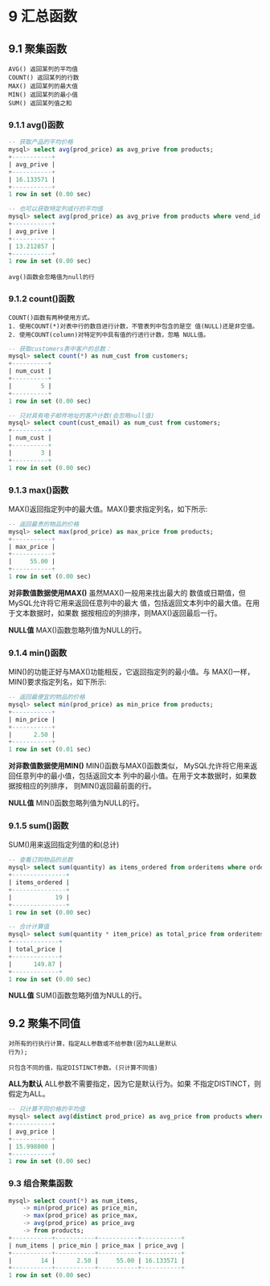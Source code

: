 # 9 汇总函数
## 9.1 聚集函数
```text
AVG() 返回某列的平均值
COUNT() 返回某列的行数
MAX() 返回某列的最大值
MIN() 返回某列的最小值
SUM() 返回某列值之和
```
### 9.1.1 avg()函数
```sql
-- 获取产品的平均价格
mysql> select avg(prod_price) as avg_prive from products;
+-----------+
| avg_prive |
+-----------+
| 16.133571 |
+-----------+
1 row in set (0.00 sec)

-- 也可以获取特定列或行的平均值
mysql> select avg(prod_price) as avg_prive from products where vend_id = 1003;
+-----------+
| avg_prive |
+-----------+
| 13.212857 |
+-----------+
1 row in set (0.00 sec)
```
```text
avg()函数会忽略值为null的行
```
### 9.1.2 count()函数
```text
COUNT()函数有两种使用方式。
1. 使用COUNT(*)对表中行的数目进行计数，不管表列中包含的是空 值(NULL)还是非空值。
2. 使用COUNT(column)对特定列中具有值的行进行计数，忽略 NULL值。
```
```sql
-- 获取customers表中客户的总数：
mysql> select count(*) as num_cust from customers;
+----------+
| num_cust |
+----------+
|        5 |
+----------+
1 row in set (0.00 sec)

-- 只对具有电子邮件地址的客户计数(会忽略null值)
mysql> select count(cust_email) as num_cust from customers;
+----------+
| num_cust |
+----------+
|        3 |
+----------+
1 row in set (0.00 sec)
```
### 9.1.3 max()函数
MAX()返回指定列中的最大值。MAX()要求指定列名，如下所示:
```sql
-- 返回最贵的物品的价格
mysql> select max(prod_price) as max_price from products;
+-----------+
| max_price |
+-----------+
|     55.00 |
+-----------+
1 row in set (0.00 sec)
```
<b>对非数值数据使用MAX()</b> 虽然MAX()一般用来找出最大的 数值或日期值，但MySQL允许将它用来返回任意列中的最大 值，包括返回文本列中的最大值。在用于文本数据时，如果数 据按相应的列排序，则MAX()返回最后一行。
<p></p>
<b>NULL值</b> MAX()函数忽略列值为NULL的行。

### 9.1.4 min()函数
MIN()的功能正好与MAX()功能相反，它返回指定列的最小值。与
MAX()一样，MIN()要求指定列名，如下所示:
```sql
-- 返回最便宜的物品的价格
mysql> select min(prod_price) as min_price from products;
+-----------+
| min_price |
+-----------+
|      2.50 |
+-----------+
1 row in set (0.01 sec)
```
<b>对非数值数据使用MIN()</b> MIN()函数与MAX()函数类似， MySQL允许将它用来返回任意列中的最小值，包括返回文本 列中的最小值。在用于文本数据时，如果数据按相应的列排序， 则MIN()返回最前面的行。
<p></p>
<b>NULL值</b> MIN()函数忽略列值为NULL的行。

### 9.1.5 sum()函数
SUM()用来返回指定列值的和(总计)
```sql
-- 查看订购物品的总数
mysql> select sum(quantity) as items_ordered from orderitems where order_num = 20005;
+---------------+
| items_ordered |
+---------------+
|            19 |
+---------------+
1 row in set (0.00 sec)

-- 合计计算值
mysql> select sum(quantity * item_price) as total_price from orderitems where order_num = 20005;
+-------------+
| total_price |
+-------------+
|      149.87 |
+-------------+
1 row in set (0.00 sec)
```
<strong>NULL值</strong> SUM()函数忽略列值为NULL的行。

## 9.2 聚集不同值
```text
对所有的行执行计算，指定ALL参数或不给参数(因为ALL是默认
行为);

只包含不同的值，指定DISTINCT参数。(只计算不同值)
```
<b>ALL为默认</b> ALL参数不需要指定，因为它是默认行为。如果 不指定DISTINCT，则假定为ALL。

```sql
-- 只计算不同价格的平均值
mysql> select avg(distinct prod_price) as avg_price from products where vend_id = 1003;
+-----------+
| avg_price |
+-----------+
| 15.998000 |
+-----------+
1 row in set (0.00 sec)
```

### 9.3 组合聚集函数
```sql
mysql> select count(*) as num_items, 
    -> min(prod_price) as price_min,
    -> max(prod_price) as price_max,
    -> avg(prod_price) as price_avg
    -> from products;
+-----------+-----------+-----------+-----------+
| num_items | price_min | price_max | price_avg |
+-----------+-----------+-----------+-----------+
|        14 |      2.50 |     55.00 | 16.133571 |
+-----------+-----------+-----------+-----------+
1 row in set (0.00 sec)
```